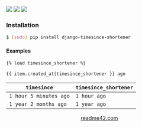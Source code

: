 <!--
https://readme42.com
-->


[![](https://img.shields.io/pypi/v/django-timesince-shortener.svg?maxAge=3600)](https://pypi.org/project/django-timesince-shortener/)
[![](https://img.shields.io/badge/License-Unlicense-blue.svg?longCache=True)](https://unlicense.org/)
[![](https://github.com/andrewp-as-is/django-timesince-shortener.py/workflows/tests42/badge.svg)](https://github.com/andrewp-as-is/django-timesince-shortener.py/actions)

### Installation
```bash
$ [sudo] pip install django-timesince-shortener
```

#### Examples
```html
{% load timesince_shortener %}

{{ item.created_at|timesince_shortener }} ago
```

`timesince`|`timesince_shortener`
-|-
`1 hour 5 minutes ago`|`1 hour ago`
`1 year 2 months ago`|`1 year ago`

<p align="center">
    <a href="https://readme42.com/">readme42.com</a>
</p>
